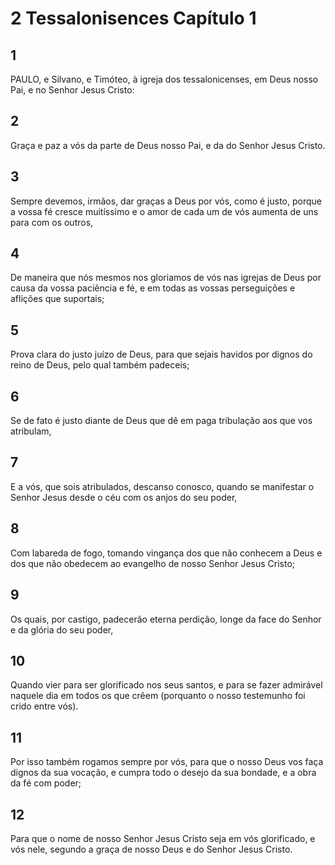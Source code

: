 # 2 Tessalonisences Capítulo 1

## 1
PAULO, e Silvano, e Timóteo, à igreja dos tessalonicenses, em Deus nosso Pai, e no Senhor Jesus Cristo:

## 2
Graça e paz a vós da parte de Deus nosso Pai, e da do Senhor Jesus Cristo.

## 3
Sempre devemos, irmãos, dar graças a Deus por vós, como é justo, porque a vossa fé cresce muitíssimo e o amor de cada um de vós aumenta de uns para com os outros,

## 4
De maneira que nós mesmos nos gloriamos de vós nas igrejas de Deus por causa da vossa paciência e fé, e em todas as vossas perseguições e aflições que suportais;

## 5
Prova clara do justo juízo de Deus, para que sejais havidos por dignos do reino de Deus, pelo qual também padeceis;

## 6
Se de fato é justo diante de Deus que dê em paga tribulação aos que vos atribulam,

## 7
E a vós, que sois atribulados, descanso conosco, quando se manifestar o Senhor Jesus desde o céu com os anjos do seu poder,

## 8
Com labareda de fogo, tomando vingança dos que não conhecem a Deus e dos que não obedecem ao evangelho de nosso Senhor Jesus Cristo;

## 9
Os quais, por castigo, padecerão eterna perdição, longe da face do Senhor e da glória do seu poder,

## 10
Quando vier para ser glorificado nos seus santos, e para se fazer admirável naquele dia em todos os que crêem (porquanto o nosso testemunho foi crido entre vós).

## 11
Por isso também rogamos sempre por vós, para que o nosso Deus vos faça dignos da sua vocação, e cumpra todo o desejo da sua bondade, e a obra da fé com poder;

## 12
Para que o nome de nosso Senhor Jesus Cristo seja em vós glorificado, e vós nele, segundo a graça de nosso Deus e do Senhor Jesus Cristo.

